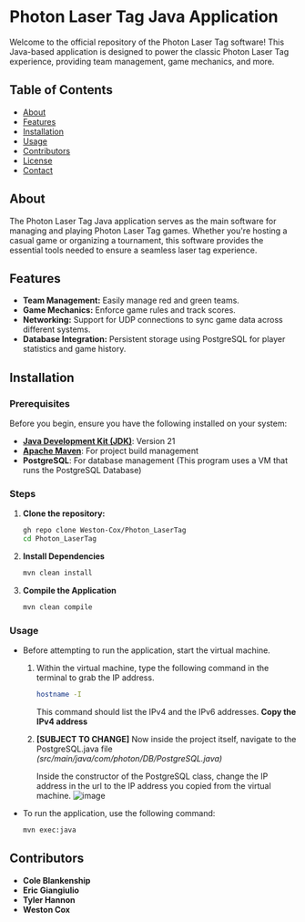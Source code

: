 # Photon Laser Tag Java Application

Welcome to the official repository of the Photon Laser Tag software! This Java-based application is designed to power the classic Photon Laser Tag experience, providing team management, game mechanics, and more.

## Table of Contents
- [About](#about)
- [Features](#features)
- [Installation](#installation)
- [Usage](#usage)
- [Contributors](#contributors)
- [License](#license)
- [Contact](#contact)

## About

The Photon Laser Tag Java application serves as the main software for managing and playing Photon Laser Tag games. Whether you're hosting a casual game or organizing a tournament, this software provides the essential tools needed to ensure a seamless laser tag experience.

## Features

- **Team Management:** Easily manage red and green teams.
- **Game Mechanics:** Enforce game rules and track scores.
- **Networking:** Support for UDP connections to sync game data across different systems.
- **Database Integration:** Persistent storage using PostgreSQL for player statistics and game history.

## Installation

### Prerequisites

Before you begin, ensure you have the following installed on your system:

- **[Java Development Kit (JDK)](https://www.oracle.com/java/technologies/downloads/#jdk21-windows)**: Version 21
- **[Apache Maven](https://maven.apache.org/download.cgi)**: For project build management
- **PostgreSQL**: For database management (This program uses a VM that runs the PostgreSQL Database)

### Steps

1. **Clone the repository:**
   ```bash
   gh repo clone Weston-Cox/Photon_LaserTag
   cd Photon_LaserTag

2. **Install Dependencies**
   ```bash
   mvn clean install

3. **Compile the Application**
   ```bash
   mvn clean compile

### Usage

* Before attempting to run the application, start the virtual machine.
  1. Within the virtual machine, type the following command in the terminal to grab the IP address.
     ```bash
     hostname -I
     ```
      This command should list the IPv4 and the IPv6 addresses. **Copy the IPv4 address**

  2. **[SUBJECT TO CHANGE]** Now inside the project itself, navigate to the PostgreSQL.java file _(src/main/java/com/photon/DB/PostgreSQL.java)_
     
     Inside the constructor of the PostgreSQL class, change the IP address in the url to the IP address you copied from the virtual machine.
     ![image](https://github.com/user-attachments/assets/520d0553-85fd-48f8-b50d-c90153ec9d7c)

* To run the application, use the following command:

  ```bash
  mvn exec:java
  ```
## Contributors
  - **Cole Blankenship**
  - **Eric Giangiulio**
  - **Tyler Hannon**
  - **Weston Cox**
